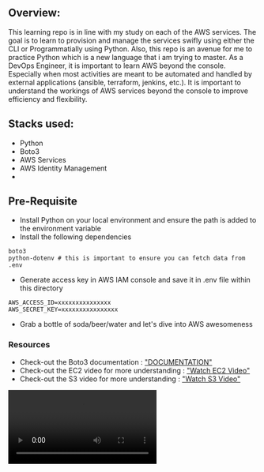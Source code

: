 ## Overview:
This learning repo is in line with my study on each of the AWS services. The goal is to learn to provision and manage the services swifly using either the CLI or Programmatially using Python. Also, this repo is an avenue for me to practice Python which is a new language that i am trying to master. As a DevOps Engineer, it is important to learn AWS beyond the console. Especially when most activities are meant to be automated and handled by external applications (ansible, terraform, jenkins, etc.). It is important to understand the workings of AWS services beyond the console to improve efficiency and flexibility.

## Stacks used:
- Python
- Boto3
- AWS Services
- AWS Identity Management
- 

## Pre-Requisite
- Install Python on your local environment and ensure the path is added to the environment variable
- Install the following dependencies
```
boto3
python-dotenv # this is important to ensure you can fetch data from .env

```
- Generate access key in AWS IAM console and save it in .env file within this directory
```
AWS_ACCESS_ID=xxxxxxxxxxxxxxx
AWS_SECRET_KEY=xxxxxxxxxxxxxxxx

```
- Grab a bottle of soda/beer/water and let's dive into AWS awesomeness

### Resources 
- Check-out the Boto3 documentation : ["DOCUMENTATION"](https://boto3.amazonaws.com/v1/documentation/api/latest/reference/services/index.html) 
- Check-out the EC2 video for more understanding : ["Watch EC2 Video"](https://www.youtube.com/watch?v=PL0hRXzXbmE&t=980s)
- Check-out the S3 video for more understanding : ["Watch S3 Video"](https://www.youtube.com/watch?v=25PttcmnbRc&t=5s)

<video src="https://www.youtube.com/watch?v=25PttcmnbRc&t=5s" autoplay loop controls>